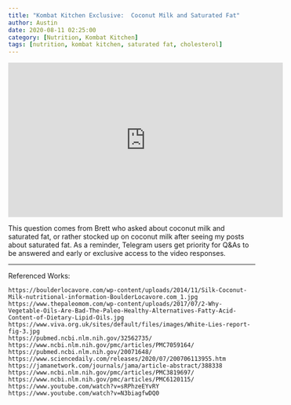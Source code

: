 ```yaml
---
title: "Kombat Kitchen Exclusive:  Coconut Milk and Saturated Fat"
author: Austin
date: 2020-08-11 02:25:00
category: [Nutrition, Kombat Kitchen]
tags: [nutrition, kombat kitchen, saturated fat, cholesterol]
---
```


<iframe width="560" height="315" src="https://www.youtube.com/embed/SHdlkNsE5D4" frameborder="0" allow="accelerometer; autoplay; encrypted-media; gyroscope; picture-in-picture" allowfullscreen></iframe>

This question comes from Brett who asked about coconut milk and saturated fat, or rather stocked up on coconut milk after seeing my posts about saturated fat.  As a reminder, Telegram users get priority for Q&As to be answered and early or exclusive access to the video responses.

---

Referenced Works:

```
https://boulderlocavore.com/wp-content/uploads/2014/11/Silk-Coconut-Milk-nutritional-information-BoulderLocavore.com_1.jpg
https://www.thepaleomom.com/wp-content/uploads/2017/07/2-Why-Vegetable-Oils-Are-Bad-The-Paleo-Healthy-Alternatives-Fatty-Acid-Content-of-Dietary-Lipid-Oils.jpg
https://www.viva.org.uk/sites/default/files/images/White-Lies-report-fig-3.jpg
https://pubmed.ncbi.nlm.nih.gov/32562735/
https://www.ncbi.nlm.nih.gov/pmc/articles/PMC7059164/
https://pubmed.ncbi.nlm.nih.gov/20071648/
https://www.sciencedaily.com/releases/2020/07/200706113955.htm
https://jamanetwork.com/journals/jama/article-abstract/388338
https://www.ncbi.nlm.nih.gov/pmc/articles/PMC3819697/
https://www.ncbi.nlm.nih.gov/pmc/articles/PMC6120115/
https://www.youtube.com/watch?v=sRPhzeEYvRY
https://www.youtube.com/watch?v=N3biagfwDQ0
```
